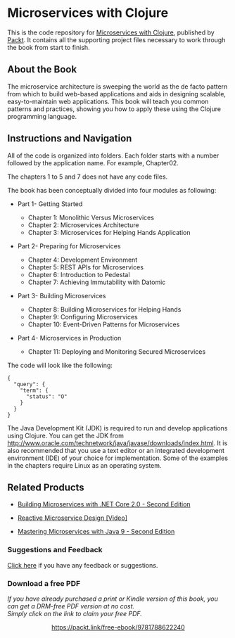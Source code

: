 


# Microservices with Clojure
This is the code repository for [Microservices with Clojure](https://www.packtpub.com/application-development/microservices-clojure?utm_source=github&utm_medium=repository&utm_campaign=9781788622240), published by [Packt](https://www.packtpub.com/?utm_source=github). It contains all the supporting project files necessary to work through the book from start to finish.
## About the Book
The microservice architecture is sweeping the world as the de facto pattern from which to build web-based applications and aids in designing scalable, easy-to-maintain web applications. This book will teach you common patterns and practices, showing you how to apply these using the Clojure programming language.

## Instructions and Navigation
All of the code is organized into folders. Each folder starts with a number followed by the application name. For example, Chapter02.

The chapters 1 to 5 and 7 does not have any code files.

The book has been conceptually divided into four modules as following:

* Part 1- Getting Started

    * Chapter 1: Monolithic Versus Microservices
    * Chapter 2: Microservices Architecture
    * Chapter 3: Microservices for Helping Hands Application

* Part 2- Preparing for Microservices

    * Chapter 4: Development Environment
    * Chapter 5: REST APIs for Microservices
    * Chapter 6: Introduction to Pedestal
    * Chapter 7: Achieving Immutability with Datomic

* Part 3- Building Microservices

    * Chapter 8: Building Microservices for Helping Hands
    * Chapter 9: Configuring Microservices
    * Chapter 10: Event-Driven Patterns for Microservices

* Part 4- Microservices in Production

    * Chapter 11: Deploying and Monitoring Secured Microservices

The code will look like the following:
```
{
  "query": {
    "term": {
      "status": "O"
    }
  }
}
```

The Java Development Kit (JDK) is required to run and develop applications using Clojure. You can get the JDK from http://www.oracle.com/technetwork/java/javase/downloads/index.html. It is also recommended that you use a text editor or an integrated development environment (IDE) of your choice for implementation. Some of the examples in the chapters require Linux as an operating system.

## Related Products
* [Building Microservices with .NET Core 2.0 - Second Edition](https://www.packtpub.com/application-development/building-microservices-net-core-20-second-edition?utm_source=github&utm_medium=repository&utm_campaign=9781788393331)

* [Reactive Microservice Design [Video]](https://www.packtpub.com/application-development/reactive-microservice-design-video?utm_source=github&utm_medium=repository&utm_campaign=9781788626378)

* [Mastering Microservices with Java 9 - Second Edition](https://www.packtpub.com/application-development/mastering-microservices-java-9-second-edition?utm_source=github&utm_medium=repository&utm_campaign=9781787281448)

### Suggestions and Feedback
[Click here](https://docs.google.com/forms/d/e/1FAIpQLSe5qwunkGf6PUvzPirPDtuy1Du5Rlzew23UBp2S-P3wB-GcwQ/viewform) if you have any feedback or suggestions.
### Download a free PDF

 <i>If you have already purchased a print or Kindle version of this book, you can get a DRM-free PDF version at no cost.<br>Simply click on the link to claim your free PDF.</i>
<p align="center"> <a href="https://packt.link/free-ebook/9781788622240">https://packt.link/free-ebook/9781788622240 </a> </p>